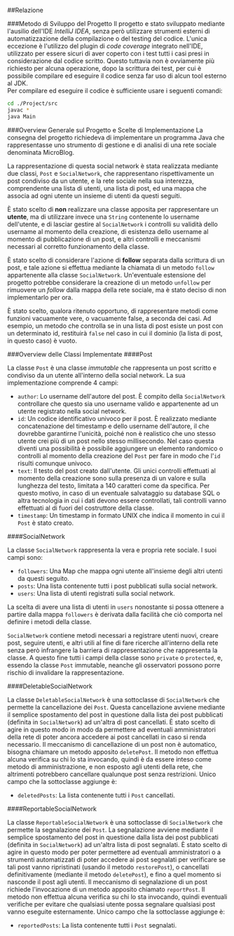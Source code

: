 ##Relazione

###Metodo di Sviluppo del Progetto
Il progetto e stato sviluppato mediante l'ausilio dell'IDE _IntelliJ IDEA_, senza però utilizzare strumenti esterni di automatizzazione della compilazione o del testing del codice. L'unica eccezione è l'utilizzo del plugin di _code coverage_ integrato nell'IDE, utilizzato per essere sicuri di aver coperto con i test tutti i casi presi in considerazione dal codice scritto. Questo tuttavia non è ovviamente più richiesto per alcuna operazione, dopo la scrittura dei test, per cui è possibile compilare ed eseguire il codice senza far uso di alcun tool esterno al JDK.\
Per compilare ed eseguire il codice è sufficiente usare i seguenti comandi:

```bash
cd ./Project/src
javac *
java Main
```

###Overview Generale sul Progetto e Scelte di Implementazione
La consegna del progetto richiedeva di implementare un programma Java che rappresentasse uno strumento di gestione e di analisi di una rete sociale denominata MicroBlog.

La rappresentazione di questa social network è stata realizzata mediante due classi, `Post` e  `SocialNetwork`, che rappresentano rispettivamente un post condiviso da un utente, e la rete sociale nella sua interezza, comprendente una lista di utenti, una lista di post, ed una mappa che associa ad ogni utente un insieme di utenti da questi seguiti.

È stato scelto di **non** realizzare una classe apposita per rappresentare un **utente**, ma di utilizzare invece una `String` contenente lo username dell'utente, e di lasciar gestire al `SocialNetwork` i controlli su validità dello username al momento della creazione, di esistenza dello username al momento di pubblicazione di un post, e altri controlli e meccanismi necessari al corretto funzionamento della classe.

È stato scelto di considerare l'azione di **follow** separata dalla scrittura di un post, e tale azione si effettua mediante la chiamata di un metodo `follow` appartenente alla classe `SocialNetwork`. Un'eventuale estensione del progetto potrebbe considerare la creazione di un metodo `unfollow` per rimuovere un _follow_ dalla mappa della rete sociale, ma è stato deciso di non implementarlo per ora.
<!--- TODO "per ora" --->

È stato scelto, qualora ritenuto opportuno, di rappresentare metodi come funzioni vacuamente vere, o vacuamente false, a seconda dei casi. Ad esempio, un metodo che controlla se in una lista di post esiste un post con un determinato id, restituirà `false` nel caso in cui il dominio (la lista di post, in questo caso) è vuoto.
<!--- Ad esempio un metodo che cerca se all'interno di un Post è presente una lista di parole, se riceve una lista vuota come parametro restituirà `true`. --->

###Overview delle Classi Implementate
####Post

La classe `Post` è una classe _immutable_ che rappresenta un post scritto e condiviso da un utente all'interno della social network. La sua implementazione comprende 4 campi:

- `author`: Lo username dell'autore del post. È compito della `SocialNetwork` controllare che questo sia uno username valido e appartenente ad un utente registrato nella social network.
- `id`: Un codice identificativo univoco per il post. È realizzato mediante concatenazione del timestamp e dello username dell'autore, il che dovrebbe garantirne l'unicità, poiché non è realistico che uno stesso utente crei più di un post nello stesso millisecondo. Nel caso questa diventi una possibilità è possibile aggiungere un elemento randomico o controlli al momento della creazione del `Post` per fare in modo che l'`id` risulti comunque univoco.
- `text`: Il testo del post creato dall'utente. Gli unici controlli effettuati al momento della creazione sono sulla presenza di un valore e sulla lunghezza del testo, limitata a 140 caratteri come da specifica. Per questo motivo, in caso di un eventuale salvataggio su database SQL o altra tecnologia in cui i dati devono essere controllati, tali controlli vanno effettuati al di fuori del costruttore della classe.
- `timestamp`: Un timestamp in formato UNIX che indica il momento in cui il `Post` è stato creato.

####SocialNetwork

La classe `SocialNetwork` rappresenta la vera e propria rete sociale. I suoi campi sono:

- `followers`: Una Map che mappa ogni utente all'insieme degli altri utenti da questi seguito.
- `posts`: Una lista contenente tutti i post pubblicati sulla social network.
- `users`: Una lista di utenti registrati sulla social network.

La scelta di avere una lista di utenti in `users` nonostante si possa ottenere a partire dalla mappa `followers` è derivata dalla facilità che ciò comporta nel definire i metodi della classe.

`SocialNetwork` contiene metodi necessari a registrare utenti nuovi, creare post, seguire utenti, e altri utili al fine di fare ricerche all'interno della rete senza però infrangere la barriera di rappresentazione che rappresenta la classe. A questo fine tutti i campi della classe sono `private` o `protected`, e, essendo la classe `Post` immutable, neanche gli osservatori possono porre rischio di invalidare la rappresentazione.

####DeletableSocialNetwork

La classe `DeletableSocialNetwork` è una sottoclasse di `SocialNetwork` che permette la cancellazione dei `Post`. Questa cancellazione avviene mediante il semplice spostamento del post in questione dalla lista dei post pubblicati (definita in `SocialNetwork`) ad un'altra di post cancellati. È stato scelto di agire in questo modo in modo da permettere ad eventuali amministratori della rete di poter ancora accedere ai post cancellati in caso si renda necessario. Il meccanismo di cancellazione di un post non è automatico, bisogna chiamare un metodo apposito `deletePost`. Il metodo non effettua alcuna verifica su chi lo sta invocando, quindi è da essere inteso come metodo di amministrazione, e non esposto agli utenti della rete, che altrimenti potrebbero cancellare qualunque post senza restrizioni. Unico campo che la sottoclasse aggiunge è:

- `deletedPosts`: La lista contenente tutti i `Post` cancellati.


####ReportableSocialNetwork

La classe `ReportableSocialNetwork` è una sottoclasse di `SocialNetwork` che permette la segnalazione dei `Post`. La segnalazione avviene mediante il semplice spostamento del post in questione dalla lista dei post pubblicati (definita in `SocialNetwork`) ad un'altra lista di post segnalati. È stato scelto di agire in questo modo per poter permettere ad eventuali amministratori o a strumenti automatizzati di poter accedere ai post segnalati per verificare se tali post vanno ripristinati (usando il metodo `restorePost`), o cancellati definitivamente (mediante il metodo `deletePost`), e fino a quel momento si nasconde il post agli utenti. Il meccanismo di segnalazione di un post richiede l'invocazione di un metodo apposito chiamato `reportPost`. Il metodo non effettua alcuna verifica su chi lo sta invocando, quindi eventuali verifiche per evitare che qualsiasi utente possa segnalare qualsiasi post vanno eseguite esternamente. Unico campo che la sottoclasse aggiunge è:

- `reportedPosts`: La lista contenente tutti i `Post` segnalati.

